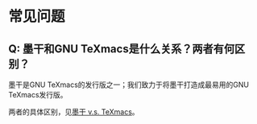 # 常见问题
## Q: 墨干和GNU TeXmacs是什么关系？两者有何区别？
墨干是GNU TeXmacs的发行版之一；我们致力于将墨干打造成最易用的GNU TeXmacs发行版。

两者的具体区别，见[墨干 v.s. TeXmacs](Mogan_versus_TeXmacs.md)。
